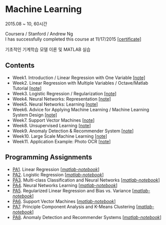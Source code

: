 # Machine Learning

2015.08 ~ 10, 60시간 <br>

Coursera / Stanford / Andrew Ng <br>
I has successfully completed this course at 11/17/2015 [[certificate]](https://github.com/gritmind/review-media/blob/master/class/machine-learning-coursera/certificate.pdf) <br>

기초적인 기계학습 모델 이론 및 MATLAB 실습

## Contents
* Week1. Introduction / Linear Regression with One Variable [[note]](https://1drv.ms/w/s!AllPqyV9kKUrhC1Tuaq4TIgOezWy)
* Week2. Linear Regression with Multiple Variables / Octave/Matlab Tutorial [[note]](https://1drv.ms/w/s!AllPqyV9kKUrhC4_nRMMtR-JurqM)
* Week3. Logistic Regression / Regularization [[note]](https://1drv.ms/w/s!AllPqyV9kKUrhDpL4wwNVl9yrF-x)
* Week4. Neural Networks: Representation [[note]](https://1drv.ms/w/s!AllPqyV9kKUrhFKWcdnz2_WNLbK1)
* Week5. Neural Networks: Learning [[note]](https://1drv.ms/w/s!AllPqyV9kKUrhFk9ZEv8tzfBYWFM)
* Week6. Advice for Applying Machine Learning / Machine Learning System Design [[note]](https://1drv.ms/w/s!AllPqyV9kKUrhGH9hALxltRYZvCG)
* Week7. Support Vector Machines [[note](https://1drv.ms/w/s!AllPqyV9kKUrj11mEgwhkkwMp6_C)]
* Week8. Unsupervised Learning [[note](https://1drv.ms/w/s!AllPqyV9kKUrj2RwgChGdjLW3ABW)]
* Week9. Anomaly Detection & Recommender System [[note](https://1drv.ms/w/s!AllPqyV9kKUrkFDeNRj5Zpm1tLln)]
* Week10. Large Scale Machine Learning [[note](https://1drv.ms/w/s!AllPqyV9kKUrkFtcA1F2CmQY6DxL)]
* Week11. Application Example: Photo OCR [[note](https://1drv.ms/w/s!AllPqyV9kKUrkFyu6S_wnB7ci_-G)]


## Programming Assignments
* [PA1](https://github.com/gritmind/review-media/tree/master/class/machine-learning-coursera/assignments/1-linear-regression). Linear Regression [[*matlab-notebook*](https://1drv.ms/w/s!AllPqyV9kKUrhDsHH0NRJdbzudzc)]
* [PA2](https://github.com/gritmind/review-media/tree/master/class/machine-learning-coursera/assignments/2-logistic-regression). Logistic Regression [[*matlab-notebook*](https://1drv.ms/w/s!AllPqyV9kKUrhDyzsn-a_tK_rJvd)]
* [PA3](https://github.com/gritmind/review-media/tree/master/class/machine-learning-coursera/assignments/3-multi-class-classification-and-neural-networks). Multi-class Classification and Neural Networks [[*matlab-notebook*]](https://1drv.ms/w/s!AllPqyV9kKUrhFFmDyBqz8kDBPic)
* [PA4](https://github.com/gritmind/review-media/tree/master/class/machine-learning-coursera/assignments/4-neural-networks-learning). Neural Networks Learning [[*matlab-notebook*]](https://onedrive.live.com/view.aspx?resid=2BA5907D25AB4F59!600&ithint=file%2cdocx&app=Word&authkey=!ANzlLu3om1tLAgE)
* [PA5](https://github.com/gritmind/review-media/tree/master/class/machine-learning-coursera/assignments/5-Regularized-Linear-Regression-and-Bias-vs-Variance). Regularized Linear Regression and Bias vs. Variance [[*matlab-notebook*]](https://1drv.ms/w/s!AllPqyV9kKUrhGDkzE1z7koyqZii)
* [PA6](https://github.com/gritmind/review-media/tree/master/class/machine-learning-coursera/assignments/6-support-vector-machines). Support Vector Machines [[*matlab-notebook*](https://1drv.ms/w/s!AllPqyV9kKUrj2U13U88HZpbbBDv)]
* [PA7](https://github.com/gritmind/review-media/tree/master/class/machine-learning-coursera/assignments/7-PCA-and-K-means). Principle Component Analysis and K-Means Clustering [[*matlab-notebook*](https://1drv.ms/w/s!AllPqyV9kKUrj2hWHCEfERwBVfP7)]
* [PA8](https://github.com/gritmind/review-media/tree/master/class/machine-learning-coursera/assignments/8-anomaly-and-recommender). Anomaly Detection and Recommender Systems [[*matlab-notebook*](https://1drv.ms/w/s!AllPqyV9kKUrkFFhy_tUeYt9ZiqK)]

